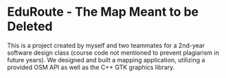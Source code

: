 # EduRoute - The Map Meant to be Deleted
This is a project created by myself and two teammates for a 2nd-year software design class (course code not mentioned to prevent plagiarism in future years). We designed and built a mapping application, utilizing a provided OSM API as well as the C++ GTK graphics library.
